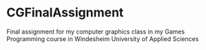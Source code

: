 # CGFinalAssignment
Final assignment for my computer graphics class in my Games Programming course in Windesheim University of Applied Sciences
